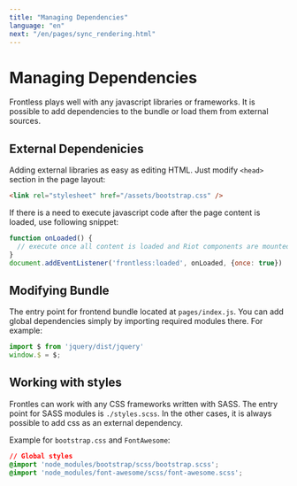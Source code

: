 ```yaml
---
title: "Managing Dependencies"
language: "en"
next: "/en/pages/sync_rendering.html"
---
```


# Managing Dependencies

Frontless plays well with any javascript libraries or frameworks. It is possible to add dependencies to the bundle or load them from external sources.

## External Dependenicies

Adding external libraries as easy as editing HTML. Just modify `<head>` section in the page layout:

```html
<link rel="stylesheet" href="/assets/bootstrap.css" />
```

If there is a need to execute javascript code after the page content is loaded, use following snippet:

```javascript
function onLoaded() {
  // execute once all content is loaded and Riot components are mounted
}
document.addEventListener('frontless:loaded', onLoaded, {once: true})
```

## Modifying Bundle

The entry point for frontend bundle located at `pages/index.js`. You can add global dependencies simply by importing required modules there. 
For example:

```javascript
import $ from 'jquery/dist/jquery'
window.$ = $;
```


## Working with styles

Frontles can work with any CSS frameworks written with SASS. The entry point for SASS modules is `./styles.scss`. 
In the other cases, it is always possible to add css as an external dependency.

Example for `bootstrap.css` and `FontAwesome`:

```css
// Global styles
@import 'node_modules/bootstrap/scss/bootstrap.scss';
@import 'node_modules/font-awesome/scss/font-awesome.scss';
```
